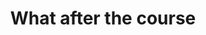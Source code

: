 ---
title: What after the course
messageCard:
  - type: send
    mentorImage: /assets/images/financial/preeti.png
    mentor: Preeti
    message: What happens after I attend all 8 sessions?
  
  - mentorImage: /assets/images/financial/isha.jpg
    mentor: Isha
    message: |
      You will receive a Certificate of Successful Completion of the Financial Skills Course.
      But there is more- you will receive additional guidance from me and Harshil.
  
  - type: send
    mentorImage: /assets/images/financial/preeti.png
    mentor: Preeti
    message: What does that mean?
  
  - mentorImage: /assets/images/financial/harshil.jpg
    mentor: Harshil
    message: |
      We are Certified Wealth Managers and we will provide you with free consultations and financial plan to continue your journey to financial freedom!
  
  - type: send
    mentorImage: /assets/images/financial/preeti.png
    mentor: Preeti
    message: I would love that! Thank you both!
---